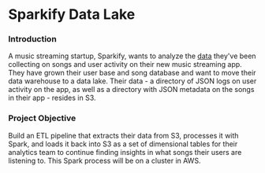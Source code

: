 # Sparkify Data Lake
### Introduction
A music streaming startup, Sparkify, wants to analyze the [data](http://millionsongdataset.com/) they've been collecting on songs and user activity on their new music streaming app. They have grown their user base and song database and want to move their data warehouse to a data lake. Their data - a directory of JSON logs on user activity on the app, as well as a directory with JSON metadata on the songs in their app - resides in S3.
### Project Objective
Build an ETL pipeline that extracts their data from S3, processes it with Spark, and loads it back into S3 as a set of dimensional tables for their analytics team to continue finding insights in what songs their users are listening to. This Spark process will be on a cluster in AWS.
